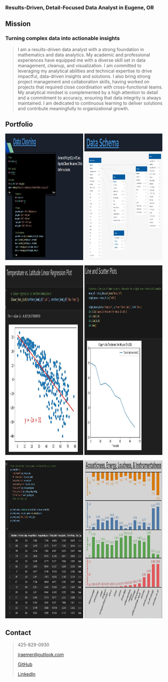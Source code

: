 ### Results-Driven, Detail-Focused Data Analyst in Eugene, OR

## Mission
### Turning complex data into actionable insights
> I am a results-driven data analyst with a strong foundation in mathematics and data analytics. My academic and professional experiences have equipped me with a diverse skill set in data management, cleanup, and visualization. I am committed to leveraging my analytical abilities and technical expertise to drive impactful, data-driven insights and solutions. I also bring strong project management and collaboration skills, having worked on projects that required close coordination with cross-functional teams. My analytical mindset is complemented by a high attention to detail and a commitment to accuracy, ensuring that data integrity is always maintained. I am dedicated to continuous learning to deliver solutions and contribute meaningfully to organizational growth.

## Portfolio

<p>
  <img src="Data_Cleaning_SQL_Python.JPG" width="49%" height=400 />
  <img src="SQL_Table_Schema.JPG" width="49%" height=400 />
</p>
<p>
  <img src="Linear_Regression.JPG" width="49%" height=600 />
  <img src="Line_Plot_Python.JPG" width="49%" height=600 />
</p>
<p>
  <img src="Python_Dict.JPG" width="49%" height=500 />
  <img  src="Tableau_Music.JPG" width="49%" height=500 />
</p>

## Contact
> 425-829-0930
> 
> jraemer@outlook.com
> 
> [GitHub](https://github.com/JerricaRaemer)
> 
> [LinkedIn](https://www.linkedin.com/in/jerrica-raemer/)
